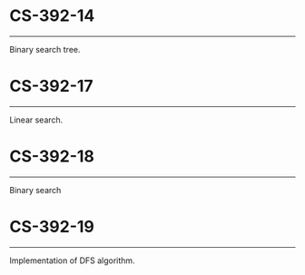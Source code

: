 # CS-392-14

----------

Binary search tree.

# CS-392-17

------------

Linear search.


# CS-392-18

------------

Binary search 

# CS-392-19

------------

Implementation of DFS algorithm.
